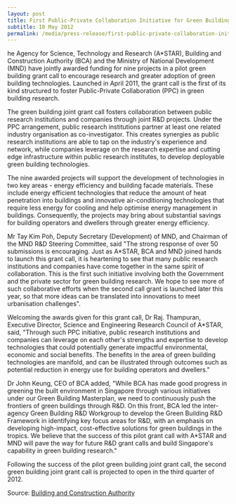 ```yaml
---
layout: post
title: First Public-Private Collaboration Initiative for Green Building Research
subtitle: 10 May 2012
permalink: /media/press-release/first-public-private-collaboration-initiative-for-green-building-research/
---
```


he Agency for Science, Technology and Research (A*STAR), Building and Construction Authority (BCA) and the Ministry of National Development (MND) have jointly awarded funding for nine projects in a pilot green building grant call to encourage research and greater adoption of green building technologies. Launched in April 2011, the grant call is the first of its kind structured to foster Public-Private Collaboration (PPC) in green building research.

The green building joint grant call fosters collaboration between public research institutions and companies through joint R&D projects. Under the PPC arrangement, public research institutions partner at least one related industry organisation as co-investigator. This creates synergies as public research institutions are able to tap on the industry's experience and network, while companies leverage on the research expertise and cutting edge infrastructure within public research institutes, to develop deployable green building technologies.

The nine awarded projects will support the development of technologies in two key areas - energy efficiency and building facade materials. These include energy efficient technologies that reduce the amount of heat penetration into buildings and innovative air-conditioning technologies that require less energy for cooling and help optimise energy management in buildings. Consequently, the projects may bring about substantial savings for building operators and dwellers through greater energy efficiency.

Mr Tay Kim Poh, Deputy Secretary (Development) of MND, and Chairman of the MND R&D Steering Committee, said "The strong response of over 50 submissions is encouraging. Just as A*STAR, BCA and MND joined hands to launch this grant call, it is heartening to see that many public research institutions and companies have come together in the same spirit of collaboration. This is the first such initiative involving both the Government and the private sector for green building research. We hope to see more of such collaborative efforts when the second call grant is launched later this year, so that more ideas can be translated into innovations to meet urbanisation challenges".

Welcoming the awards given for this grant call, Dr Raj. Thampuran, Executive Director, Science and Engineering Research Council of A*STAR, said, "Through such PPC initiative, public research institutions and companies can leverage on each other's strengths and expertise to develop technologies that could potentially generate impactful environmental, economic and social benefits. The benefits in the area of green building technologies are manifold, and can be illustrated through outcomes such as potential reduction in energy use for building operators and dwellers."

Dr John Keung, CEO of BCA added, "While BCA has made good progress in greening the built environment in Singapore through various initiatives under our Green Building Masterplan, we need to continuously push the frontiers of green buildings through R&D. On this front, BCA led the inter-agency Green Building R&D Workgroup to develop the Green Building R&D Framework in identifying key focus areas for R&D, with an emphasis on developing high-impact, cost-effective solutions for green buildings in the tropics. We believe that the success of this pilot grant call with A*STAR and MND will pave the way for future R&D grant calls and build Singapore's capability in green building research."

Following the success of the pilot green building joint grant call, the second green building joint grant call is projected to open in the third quarter of 2012.

Source: [<a href="https://www.bca.gov.sg/Newsroom/pr10052012_GBR.html" target="_blank">Building and Construction Authority</a>](https://www.bca.gov.sg/Newsroom/pr10052012_GBR.html)
